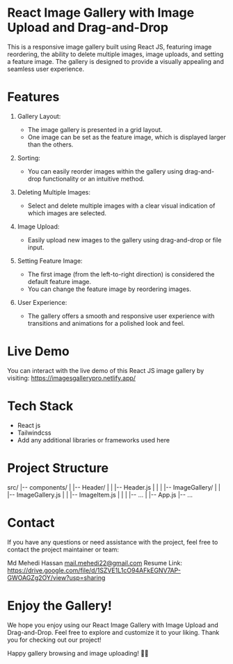 # React Image Gallery with Image Upload and Drag-and-Drop

This is a responsive image gallery built using React JS, featuring image reordering, the ability to delete multiple images, image uploads, and setting a feature image. The gallery is designed to provide a visually appealing and seamless user experience.

# Features

1. Gallery Layout:
    * The image gallery is presented in a grid layout.
    * One image can be set as the feature image, which is displayed larger than the others.

2. Sorting:
    * You can easily reorder images within the gallery using drag-and-drop functionality or an intuitive method.

3. Deleting Multiple Images:
    * Select and delete multiple images with a clear visual indication of which images are selected.

4. Image Upload:
    * Easily upload new images to the gallery using drag-and-drop or file input.

5. Setting Feature Image:
    * The first image (from the left-to-right direction) is considered the default feature image.
    * You can change the feature image by reordering images.  

6. User Experience:      
    * The gallery offers a smooth and responsive user experience with transitions and animations for a polished look and feel.

# Live Demo
You can interact with the live demo of this React JS image gallery by visiting: https://imagesgallerypro.netlify.app/


# Tech Stack
 * React js
 * Tailwindcss
 * Add any additional libraries or frameworks used here


# Project Structure

src/
|-- components/
|   |-- Header/
|   |   |-- Header.js
|   |
|   |-- ImageGallery/
|   |   |-- ImageGallery.js
|   |   |-- ImageItem.js
|   |
|   |-- ...
|
|-- App.js
|-- ...



# Contact
If you have any questions or need assistance with the project, feel free to contact the project maintainer or team:

Md Mehedi Hassan
mail.mehedi22@gmail.com
Resume Link: https://drive.google.com/file/d/1SZVE1L1cO94AFkEGNV7AP-GWOAGZg2OY/view?usp=sharing

# Enjoy the Gallery!
We hope you enjoy using our React Image Gallery with Image Upload and Drag-and-Drop. Feel free to explore and customize it to your liking. Thank you for checking out our project!

Happy gallery browsing and image uploading! 📸🚀
